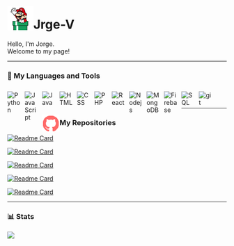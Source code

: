 
<p>
<img align="left" alt="mario"src="https://raw.githubusercontent.com/Jrge-V/Jrge-V/main/src/gifs/mario_wave.gif" width="60">
</p> 

<h1>
Jrge-V
</h1>


<p>Hello, I'm Jorge.<br>Welcome to my page!</p>

---

<h3>
🔧 My Languages and Tools
</h3>


<img align="left" alt="Python" width="30px" style="padding-right:10px; padding-top:10px;" src="https://cdn.jsdelivr.net/gh/devicons/devicon/icons/python/python-original.svg"/>

<img align="left" alt="JavaScript" width="30px" style="padding-right:10px; padding-top:10px;" src="https://cdn.jsdelivr.net/gh/devicons/devicon/icons/javascript/javascript-original.svg"/>

<img align="left" alt="Java" width="30px" style="padding-right:10px; padding-top:10px;" src="https://cdn.jsdelivr.net/gh/devicons/devicon/icons/java/java-original.svg"/>

<img align="left" alt="HTML" width="30px" style="padding-right:10px; padding-top:10px;" src="https://cdn.jsdelivr.net/gh/devicons/devicon/icons/html5/html5-original.svg"/>


<img align="left" alt="CSS" width="30px" style="padding-right:10px; padding-top:10px;" src="https://cdn.jsdelivr.net/gh/devicons/devicon/icons/css3/css3-original.svg"/>

<img align="left" alt="PHP" width="30px" style="padding-right:10px; padding-top:10px;" src="https://cdn.jsdelivr.net/gh/devicons/devicon/icons/php/php-original.svg"/>


<img align="left" alt="React" width="30px" style="padding-right:10px; padding-top:10px;" src="https://cdn.jsdelivr.net/gh/devicons/devicon/icons/react/react-original.svg"/>

<img align="left" alt="Nodejs" width="30px" style="padding-right:10px; padding-top:10px;" src="https://cdn.jsdelivr.net/gh/devicons/devicon/icons/nodejs/nodejs-original.svg"/>

<img align="left" alt="MongoDB" width="30px" style="padding-right:10px; padding-top:10px;" src="https://cdn.jsdelivr.net/gh/devicons/devicon/icons/mongodb/mongodb-original.svg"/>

<img align="left" alt="Firebase" width="30px" style="padding-right:10px; padding-top:10px;" src="https://cdn.jsdelivr.net/gh/devicons/devicon/icons/firebase/firebase-plain.svg"/>

<img align="left" alt="SQL" width="30px" style="padding-right:10px; padding-top:10px;" src="https://cdn.jsdelivr.net/gh/devicons/devicon/icons/mysql/mysql-original.svg"/>

<img align="left" alt="git" width="30px" style="padding-right:10px; padding-top:10px;" src="https://cdn.jsdelivr.net/gh/devicons/devicon/icons/git/git-original.svg"/>

<br></br>

---

<p>
<img align="left" alt="github" src="https://raw.githubusercontent.com/Jrge-V/Jrge-V/main/src/gifs/party-github.gif"  width="40">
</p> 

<h3>
My Repositories 
</h3>

[![Readme Card](https://github-readme-stats.vercel.app/api/pin/?username=jrge-v&repo=COMP584-vendyLA&theme=moltack)](https://github.com/Jrge-V/COMP584-vendyLA)

[![Readme Card](https://github-readme-stats.vercel.app/api/pin/?username=jrge-v&repo=Multimedia-System-Design---Marks-Automation-Script&theme=moltack)](https://github.com/Jrge-V/Multimedia-System-Design---Marks-Automation-Script)

[![Readme Card](https://github-readme-stats.vercel.app/api/pin/?username=jrge-v&repo=MelloAmp-MusicPlayer&theme=moltack)](https://github.com/Jrge-V/MelloAmp-MusicPlayer)

[![Readme Card](https://github-readme-stats.vercel.app/api/pin/?username=jrge-v&repo=CS440-DatabaseDesign&theme=moltack)](https://github.com/Jrge-V/CS440-DatabaseDesign)

[![Readme Card](https://github-readme-stats.vercel.app/api/pin/?username=jrge-v&repo=InventoryManagement-VideoRentalShop&theme=moltack)](https://github.com/Jrge-V/InventoryManagement-VideoRentalShop)

---

<h3>📊 Stats </h3>
<img align="center" src="http://github-profile-summary-cards.vercel.app/api/cards/repos-per-language?username=jrge-v&theme=nord_dark" />